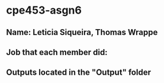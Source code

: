 # cpe453-asgn6
## Name: Leticia Siqueira, Thomas Wrappe
## Job that each member did:
## Outputs located in the "Output" folder
